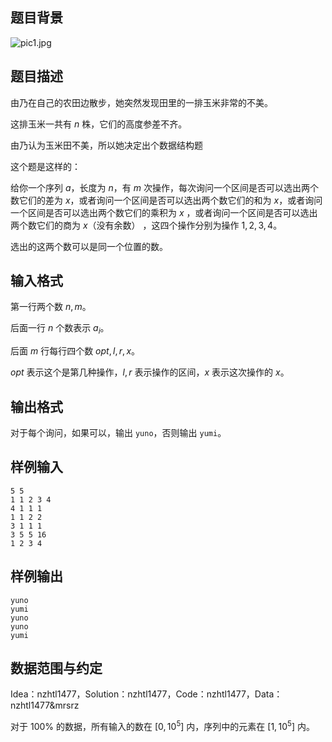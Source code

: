 ## 题目背景

![pic1.jpg](https://i.loli.net/2021/05/14/ZKJ76GQsImFnu4g.jpg)
## 题目描述

由乃在自己的农田边散步，她突然发现田里的一排玉米非常的不美。

这排玉米一共有 $n$ 株，它们的高度参差不齐。

由乃认为玉米田不美，所以她决定出个数据结构题

这个题是这样的：

给你一个序列 $a$，长度为 $n$，有 $m$ 次操作，每次询问一个区间是否可以选出两个数它们的差为 $x$，或者询问一个区间是否可以选出两个数它们的和为 $x$，或者询问一个区间是否可以选出两个数它们的乘积为 $x$ ，或者询问一个区间是否可以选出两个数它们的商为 $x$（没有余数） ，这四个操作分别为操作 $1,2,3,4$。

选出的这两个数可以是同一个位置的数。

## 输入格式

第一行两个数 $n,m$。

后面一行 $n$ 个数表示 $a_i$。

后面 $m$ 行每行四个数 $opt,l,r,x$。

$opt$ 表示这个是第几种操作，$l,r$ 表示操作的区间，$x$ 表示这次操作的 $x$。

## 输出格式

对于每个询问，如果可以，输出 `yuno`，否则输出 `yumi`。

## 样例输入

```plain
5 5
1 1 2 3 4
4 1 1 1
1 1 2 2
3 1 1 1
3 5 5 16
1 2 3 4
```

## 样例输出

```plain
yuno
yumi
yuno
yuno
yumi
```

## 数据范围与约定

Idea：nzhtl1477，Solution：nzhtl1477，Code：nzhtl1477，Data：nzhtl1477&mrsrz

对于 $100\%$ 的数据，所有输入的数在 $[0,10^5]$ 内，序列中的元素在 $[1,10^5]$ 内。


